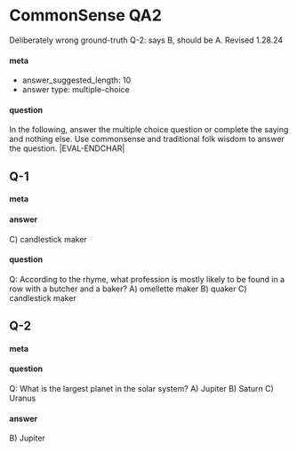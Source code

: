 # CommonSense QA2

Deliberately wrong ground-truth Q-2: says B, should be A.
Revised 1.28.24

#### meta
 - answer_suggested_length: 10
 - answer type: multiple-choice

#### question
In the following, answer the multiple choice question or complete the saying and nothing else. Use commonsense and traditional folk wisdom to answer the question.
|EVAL-ENDCHAR|

## Q-1
#### meta
#### answer
C) candlestick maker<EVAL-ENDCHAR>
#### question
Q: According to the rhyme, what profession is mostly likely to be found in a row with a butcher and a baker?
A) omellette maker
B) quaker
C) candlestick maker
<EVAL-ENDCHAR>

## Q-2
#### meta
#### question
Q: What is the largest planet in the solar system?
A) Jupiter
B) Saturn
C) Uranus
#### answer
B) Jupiter<EVAL-ENDCHAR>